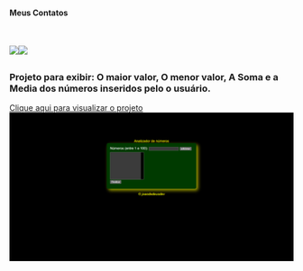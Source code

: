 #### Meus Contatos
# <a href = "mailto:joaodedeusrsfilho@gmail.com"><img src="https://img.shields.io/badge/-Gmail-%23333?style=for-the-badge&logo=gmail&logoColor=white" target="_blank"></a><a href="https://www.linkedin.com/in/joaodedeusrsfilho" target="_blank"><img src="https://img.shields.io/badge/-LinkedIn-%230077B5?style=for-the-badge&logo=linkedin&logoColor=white" target="_blank"></a>
### Projeto para exibir: O maior valor, O menor valor, A Soma e a Media dos números inseridos pelo o usuário.

<a href='https://joaodedeusrsfilho.github.io/analisar-numeros/' target="_blank">Clique aqui para visualizar o projeto
<img src='print.png'>
